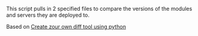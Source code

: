 This script pulls in 2 specified files to compare the versions of the modules and servers they are deployed to.

Based on [Create zour own diff tool using python](https://florian-dahlitz.de/articles/create-your-own-diff-tool-using-python)

